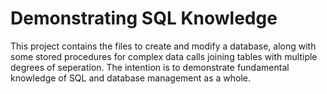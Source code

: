 # Demonstrating SQL Knowledge

This project contains the files to create and modify a database, along with some stored procedures for complex data calls joining tables with multiple degrees of seperation.  The intention is to demonstrate fundamental knowledge of SQL and database management as a whole.
